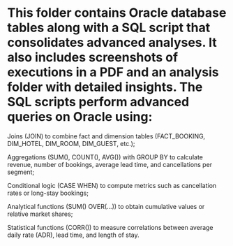# This folder contains Oracle database tables along with a SQL script that consolidates advanced analyses. It also includes screenshots of executions in a PDF and an analysis folder with detailed insights. The SQL scripts perform advanced queries on Oracle using:

Joins (JOIN) to combine fact and dimension tables (FACT_BOOKING, DIM_HOTEL, DIM_ROOM, DIM_GUEST, etc.);

Aggregations (SUM(), COUNT(), AVG()) with GROUP BY to calculate revenue, number of bookings, average lead time, and cancellations per segment;

Conditional logic (CASE WHEN) to compute metrics such as cancellation rates or long-stay bookings;

Analytical functions (SUM() OVER(...)) to obtain cumulative values or relative market shares;

Statistical functions (CORR()) to measure correlations between average daily rate (ADR), lead time, and length of stay.
